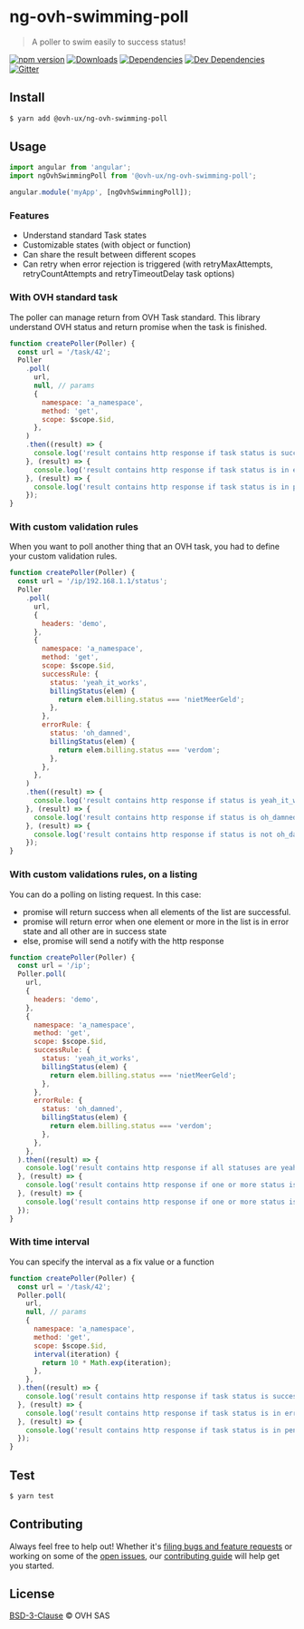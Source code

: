 # ng-ovh-swimming-poll

> A poller to swim easily to success status!

[![npm version](https://badgen.net/npm/v/@ovh-ux/ng-ovh-swimming-poll)](https://www.npmjs.com/package/@ovh-ux/ng-ovh-swimming-poll) [![Downloads](https://badgen.net/npm/dt/@ovh-ux/ng-ovh-swimming-poll)](https://npmjs.com/package/@ovh-ux/ng-ovh-swimming-poll) [![Dependencies](https://badgen.net/david/dep/ovh/manager/packages/components/ng-ovh-swimming-poll)](https://npmjs.com/package/@ovh-ux/ng-ovh-swimming-poll?activeTab=dependencies) [![Dev Dependencies](https://badgen.net/david/dev/ovh/manager/packages/components/ng-ovh-swimming-poll)](https://npmjs.com/package/@ovh-ux/ng-ovh-swimming-poll?activeTab=dependencies) [![Gitter](https://badgen.net/badge/gitter/ovh-ux/blue?icon=gitter)](https://gitter.im/ovh/ux)

## Install

```sh
$ yarn add @ovh-ux/ng-ovh-swimming-poll
```

## Usage

```js
import angular from 'angular';
import ngOvhSwimmingPoll from '@ovh-ux/ng-ovh-swimming-poll';

angular.module('myApp', [ngOvhSwimmingPoll]);
```

### Features

- Understand standard Task states
- Customizable states (with object or function)
- Can share the result between different scopes
- Can retry when error rejection is triggered (with retryMaxAttempts, retryCountAttempts and retryTimeoutDelay task options)

### With OVH standard task

The poller can manage return from OVH Task standard. This library understand OVH status and return promise when the task is finished.

```js
function createPoller(Poller) {
  const url = '/task/42';
  Poller
    .poll(
      url,
      null, // params
      {
        namespace: 'a_namespace',
        method: 'get',
        scope: $scope.$id,
      },
    )
    .then((result) => {
      console.log('result contains http response if task status is successful');
    }, (result) => {
      console.log('result contains http response if task status is in error state');
    }, (result) => {
      console.log('result contains http response if task status is in pending state');
    });
}
```

### With custom validation rules

When you want to poll another thing that an OVH task, you had to define your custom validation rules.

```js
function createPoller(Poller) {
  const url = '/ip/192.168.1.1/status';
  Poller
    .poll(
      url,
      {
        headers: 'demo',
      },
      {
        namespace: 'a_namespace',
        method: 'get',
        scope: $scope.$id,
        successRule: {
          status: 'yeah_it_works',
          billingStatus(elem) {
            return elem.billing.status === 'nietMeerGeld';
          },
        },
        errorRule: {
          status: 'oh_damned',
          billingStatus(elem) {
            return elem.billing.status === 'verdom';
          },
        },
      },
    )
    .then((result) => {
      console.log('result contains http response if status is yeah_it_works');
    }, (result) => {
      console.log('result contains http response if status is oh_damned');
    }, (result) => {
      console.log('result contains http response if status is not oh_damned and not yeah_it_works');
    });
}
```

### With custom validations rules, on a listing

You can do a polling on listing request. In this case:
 * promise will return success when all elements of the list are successful.
 * promise will return error when one element or more in the list is in error state and all other are in success state
 * else, promise will send a notify with the http response

```js
function createPoller(Poller) {
  const url = '/ip';
  Poller.poll(
    url,
    {
      headers: 'demo',
    },
    {
      namespace: 'a_namespace',
      method: 'get',
      scope: $scope.$id,
      successRule: {
        status: 'yeah_it_works',
        billingStatus(elem) {
          return elem.billing.status === 'nietMeerGeld';
        },
      },
      errorRule: {
        status: 'oh_damned',
        billingStatus(elem) {
          return elem.billing.status === 'verdom';
        },
      },
    },
  ).then((result) => {
    console.log('result contains http response if all statuses are yeah_it_works');
  }, (result) => {
    console.log('result contains http response if one or more status is oh_damned and other yeah_it_works');
  }, (result) => {
    console.log('result contains http response if one or more status is not a finalized status');
  });
}
```

### With time interval

You can specify the interval as a fix value or a function

```js
function createPoller(Poller) {
  const url = '/task/42';
  Poller.poll(
    url,
    null, // params
    {
      namespace: 'a_namespace',
      method: 'get',
      scope: $scope.$id,
      interval(iteration) {
        return 10 * Math.exp(iteration);
      },
    },
  ).then((result) => {
    console.log('result contains http response if task status is successful');
  }, (result) => {
    console.log('result contains http response if task status is in error state');
  }, (result) => {
    console.log('result contains http response if task status is in pending state');
  });
}
```

## Test

```sh
$ yarn test
```

## Contributing

Always feel free to help out! Whether it's [filing bugs and feature requests](https://github.com/ovh/manager/issues/new) or working on some of the [open issues](https://github.com/ovh/manager/issues), our [contributing guide](https://github.com/ovh/manager/blob/master/CONTRIBUTING.md) will help get you started.

## License

[BSD-3-Clause](LICENSE) © OVH SAS
